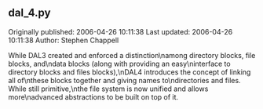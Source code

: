 ## dal_4.py

Originally published: 2006-04-26 10:11:38
Last updated: 2006-04-26 10:11:38
Author: Stephen Chappell

While DAL3 created and enforced a distinction\namong directory blocks, file blocks, and\ndata blocks (along with providing an easy\ninterface to directory blocks and files blocks),\nDAL4 introduces the concept of linking all of\nthese blocks together and giving names to\ndirectories and files. While still primitive,\nthe file system is now unified and allows more\nadvanced abstractions to be built on top of it.